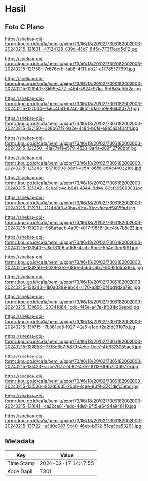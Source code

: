 # Hasil

## Foto C Plano

https://sirekap-obj-formc.kpu.go.id/ca1a/pemilu/pdpr/73/06/18/20/02/7306182002003-20240215-121631--47124128-039d-48b7-845c-773f7ced5d12.jpg

https://sirekap-obj-formc.kpu.go.id/ca1a/pemilu/pdpr/73/06/18/20/02/7306182002003-20240215-121758--7c676cfb-6ab8-4f31-ab21-e17785577691.jpg

https://sirekap-obj-formc.kpu.go.id/ca1a/pemilu/pdpr/73/06/18/20/02/7306182002003-20240215-121940--3b99e472-c464-4924-97ba-9ef8a3cf6d2c.jpg

https://sirekap-obj-formc.kpu.go.id/ca1a/pemilu/pdpr/73/06/18/20/02/7306182002003-20240215-122034--1a6c4041-924b-49bf-b1a6-e9e8644fd770.jpg

https://sirekap-obj-formc.kpu.go.id/ca1a/pemilu/pdpr/73/06/18/20/02/7306182002003-20240215-122150--308b67f2-9a2e-4b84-b0fd-e9a5a0af04f4.jpg

https://sirekap-obj-formc.kpu.go.id/ca1a/pemilu/pdpr/73/06/18/20/02/7306182002003-20240215-122250--41a77af1-e579-4533-8a4a-d09f12798bbf.jpg

https://sirekap-obj-formc.kpu.go.id/ca1a/pemilu/pdpr/73/06/18/20/02/7306182002003-20240215-125243--b371d908-88df-4e54-865e-e64c440321da.jpg

https://sirekap-obj-formc.kpu.go.id/ca1a/pemilu/pdpr/73/06/18/20/02/7306182002003-20240215-125342--6eba9e4c-b641-4344-8d94-63cfd6560993.jpg

https://sirekap-obj-formc.kpu.go.id/ca1a/pemilu/pdpr/73/06/18/20/02/7306182002003-20240215-131931--212448f3-d9ba-41ce-81cc-feced5685fad.jpg

https://sirekap-obj-formc.kpu.go.id/ca1a/pemilu/pdpr/73/06/18/20/02/7306182002003-20240215-130202--966a5aeb-4a99-4017-9686-3cc45e7b5c22.jpg

https://sirekap-obj-formc.kpu.go.id/ca1a/pemilu/pdpr/73/06/18/20/02/7306182002003-20240215-131840--a6d13106-a066-4dcb-9be2-554eb1ed8f91.jpg

https://sirekap-obj-formc.kpu.go.id/ca1a/pemilu/pdpr/73/06/18/20/02/7306182002003-20240215-130250--9d28e3e2-086e-456d-a9a7-90991d5b398b.jpg

https://sirekap-obj-formc.kpu.go.id/ca1a/pemilu/pdpr/73/06/18/20/02/7306182002003-20240215-130343--1b0a0289-eb44-4170-a3bf-0f4bd4d2a79d.jpg

https://sirekap-obj-formc.kpu.go.id/ca1a/pemilu/pdpr/73/06/18/20/02/7306182002003-20240215-130606--20341d84-1cdc-445e-a47e-1f081bc6eebd.jpg

https://sirekap-obj-formc.kpu.go.id/ca1a/pemilu/pdpr/73/06/18/20/02/7306182002003-20240215-130715--7b361ec5-f927-42a5-a1cc-f2a2fd09107b.jpg

https://sirekap-obj-formc.kpu.go.id/ca1a/pemilu/pdpr/73/06/18/20/02/7306182002003-20240215-130853--7513c657-5879-4e5c-9ee7-4b6323055ae6.jpg

https://sirekap-obj-formc.kpu.go.id/ca1a/pemilu/pdpr/73/06/18/20/02/7306182002003-20240215-131423--acce7677-e082-4e7e-8113-6f9b7b06977e.jpg

https://sirekap-obj-formc.kpu.go.id/ca1a/pemilu/pdpr/73/06/18/20/02/7306182002003-20240215-131536--852d5635-20bb-4cee-83f9-3741defc5ebc.jpg

https://sirekap-obj-formc.kpu.go.id/ca1a/pemilu/pdpr/73/06/18/20/02/7306182002003-20240215-131641--ca22ce81-fedd-4da9-9f15-a6494a948110.jpg

https://sirekap-obj-formc.kpu.go.id/ca1a/pemilu/pdpr/73/06/18/20/02/7306182002003-20240215-131722--e8d0c087-9c40-46eb-b972-51ca6ba53298.jpg


## Metadata

| Key        | Value               |
| ---------- | ------------------- |
| Time Stamp | 2024-02-17 14:47:55 |
| Kode Dapil | 7301                |



